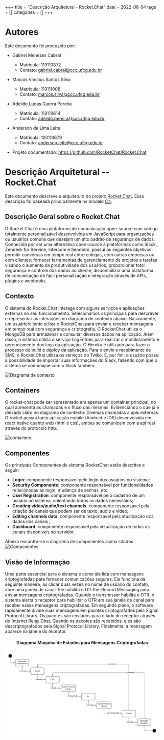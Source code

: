 +++
title = "Descrição Arquitetural - Rocket.Chat"
date = 2022-06-04
tags = []
categories = []
+++

# Autores

Este documento foi produzido por:

- Gabriel Menezes Cabral
  - Matrícula: 119110372
  - Contato: gabriel.cabral@ccc.ufcg.edu.br
- Marcos Vinícius Santos Silva
  - Matrícula: 119111008
  - Contato: marcos.silva@ccc.ufcg.edu.br
- Adeildo Lucas Guerra Pereira
  - Matrícula: 119110614
  - Contato: adeildo.pereira@ccc.ufcg.edu.br
- Anderson de Lima Leite
  - Matrícula: 120110679
  - Contato: anderson.leite@ccc.ufcg.edu.br

- Projeto documentado: https://github.com/RocketChat/Rocket.Chat

# Descrição Arquitetural -- Rocket.Chat

Este documento descreve a arquitetura do projeto [Rocket.Chat](https://github.com/RocketChat/Rocket.Chat). Essa descrição foi baseada principalmente no modelo [C4](https://c4model.com/).

## Descrição Geral sobre o Rocket.Chat

O Rocket.Chat é uma plataforma de comunicação open-source com código totalmente personalizável desenvolvida em JavaScript para organizações ou usuários comuns que desejam um alto padrão de segurança de dados.
Conhecida por ser uma alternativa open-source à plataformas como Slack, Zendesk for Service, Intercom e Sendbird, possui os seguintes objetivos: permitir conversas em tempo real entre colegas, com outras empresas ou com clientes; fornecer ferramentas de gerenciamento de projetos e tarefas visando o aumento da produtividade dos usuários; proporcionar total segurança e controle dos dados ao cliente; disponibilizar uma plataforma de comunicação de fácil personalização e integração através de APIs, plugins e webhooks.

## Contexto

O sistema do Rocket.Chat interage com alguns serviços e aplicações externas no seu funcionamento. Selecionamos os principais para descrever e representar as interações no diagrama de contexto abaixo. Basicamente, um usuário/cliente utiliza o RocketChat para enviar e receber mensagens em tempo real com segurança e criptografia. O RocketChat utiliza o MongoDB para armazenar e consultar diversos dados na aplicação. Além disso, o sistema utiliza o serviço LogEntries para realizar o monitoramento e gerenciamento dos logs da aplicação. O Heroku é utilizado para fazer o processo de build e deploy da aplicação. Para o envio e recebimento de SMS, o Rocket.Chat utiliza os serviços do Twilio. E, por fim, o usuário possui a possibilidade de importar suas informações do Slack, fazendo com que o sistema se comunique com o Slack também.

![Diagrama de contexto](rocketchat-context-diagram.png)

## Containers

O rocket-chat pode ser apresentado em apenas um container principal, no qual apresenta as chamadas e o fluxo das mesmas. Evidenciando o que já é deixado claro no diagrama de contexto: Diversas chamadas a apis externas. O rocket possui tanto aplicação mobile (Android e IOS) desenvolvida em react native quanto web (html e css), ambas se comunicam com a api rest através do protocolo http.

![containers](rocketchat-container-diagram.png)

## Componentes
Os principais Componentes do sistema RocketChat estão descritos a seguir:

* **Login**: componente responsável pelo login dos usuários no sistema;
* **Security Componente**: componente responsável por funcionalidades relacionadas ao login, mudança de senhas, etc;
* **User Registration**: componente responsável pelo cadastro de um usuário no sistema, colentando todos os dados necessáios;
* **Creating video/audio/text channels**: componente responsável pela criação de canais que podem ser de texto, audio e video;
* **Editing channels data**: componente responsável pela atualização dos dados dos canais ;
* **Dashboard**: componente responsável pela vizualização de todos os canais disponiveis no servidor.

Abaixo encontra-se o diagrama de componentes acima citados.
![Componentes](rocketchat-componentes-diagram.png)

## Visão de Informação

Uma parte essencial para o sistema é como ele lida com mensagens criptografadas para fornecer comunicações seguras. Ele funciona da seguinte maneira, ao clicar duas vezes no nome de usúario do contato, abre uma janela de canal. Ele habilita o Off-the-Record Messaging para enviar mensagens criptografadas. Quando o transmissor habilita o OTR, o sistema alerta o receptor para habilitar o OTR em sua janela de canal para receber essas mensagens criptografadas. Em segundo plano, o software rapidamente divide suas mensagens em pacotes criptografados pela Signal Protocol Library. Os pacotes são enviados para o lado do receptor através do Internet Relay Chat. Quando os pacotes são recebidos, eles são descriptografados pela Signal Protocol Library. Finalmente, a mensagem aparece na janela do receptor.

<h4 align="center"> Diagrama Máquina de Estados para Mensagens Criptografadas </h4>

![Diagrama Máquina de Estados para Mensagens Criptografadas](https://raw.githubusercontent.com/bielmenezesc/arqsoft-blog/gabriel.cabral/content/posts/rocket-chat/rocketchat-diagrama-maquina-de-estados.png)
